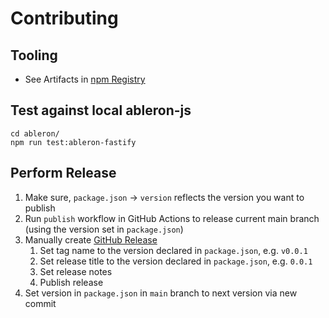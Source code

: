 # Contributing

## Tooling

- See Artifacts in [npm Registry](https://www.npmjs.com/package/ableron-fastify)

## Test against local ableron-js

```shell
cd ableron/
npm run test:ableron-fastify
```

## Perform Release

1. Make sure, `package.json` → `version` reflects the version you want to publish
2. Run `publish` workflow in GitHub Actions to release current main branch (using the version set in `package.json`)
3. Manually create [GitHub Release](https://github.com/ableron/ableron/releases/new)
   1. Set tag name to the version declared in `package.json`, e.g. `v0.0.1`
   2. Set release title to the version declared in `package.json`, e.g. `0.0.1`
   3. Set release notes
   4. Publish release
4. Set version in `package.json` in `main` branch to next version via new commit
